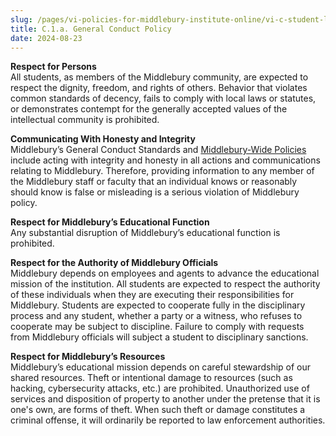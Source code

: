 ```yaml
---
slug: /pages/vi-policies-for-middlebury-institute-online/vi-c-student-life-policies/c-1-conduct/c-1-a-general-conduct-policy
title: C.1.a. General Conduct Policy
date: 2024-08-23
---
```

**Respect for Persons**   
All students, as members of the Middlebury community, are expected to respect the dignity, freedom, and rights of others. Behavior that violates common standards of decency, fails to comply with local laws or statutes, or demonstrates contempt for the generally accepted values of the intellectual community is prohibited. 

**Communicating With Honesty and Integrity**   
Middlebury’s General Conduct Standards and [Middlebury-Wide Policies](https://www.middlebury.edu/handbook/pages/i-policies-for-all)  include acting with integrity and honesty in all actions and communications relating to Middlebury. Therefore, providing information to any member of the Middlebury staff or faculty that an individual knows or reasonably should know is false or misleading is a serious violation of Middlebury policy. 

**Respect for Middlebury’s Educational Function**   
Any substantial disruption of Middlebury’s educational function is prohibited. 

**Respect for the Authority of Middlebury Officials**   
Middlebury depends on employees and agents to advance the educational mission of the institution. All students are expected to respect the authority of these individuals when they are executing their responsibilities for Middlebury. Students are expected to cooperate fully in the disciplinary process and any student, whether a party or a witness, who refuses to cooperate may be subject to discipline. Failure to comply with requests from Middlebury officials will subject a student to disciplinary sanctions.  

**Respect for Middlebury’s Resources**   
Middlebury’s educational mission depends on careful stewardship of our shared resources. Theft or intentional damage to resources (such as hacking, cybersecurity attacks, etc.) are prohibited. Unauthorized use of services and disposition of property to another under the pretense that it is one's own, are forms of theft. When such theft or damage constitutes a criminal offense, it will ordinarily be reported to law enforcement authorities.
